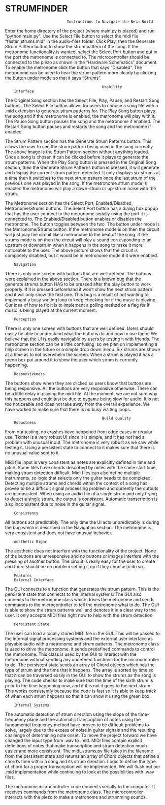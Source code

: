 ﻿# STRUMFINDER

                                Instructions to Navigate the Beta Build
                                
Enter the home directory of the project (where main.py is placed) and run "python main.py".
Use the Select File button to select the midi file “faster_strums.mid” in the audio-files folder. Click Play, then the Generate Strum Pattern button to show the strum pattern of the song. If the metronome functionality is wanted, select the Select Port button and put in the port the metronome is connected to. The microcontroller should be connected to the piezo as shown in the “Hardware Schematics” document. To enable the metronome click the button that says “Disabled”. The metronome can be used to hear the strum pattern more clearly by clicking the button under mode so that it says “Strums”.


                                                Usability
        Interface
The Original Song section has the Select File, Play, Pause, and Restart Song buttons. The Select File button allows for users to choose a song file with a .mid extension to generate strum patterns for. The Play Song button plays the song and if the metronome is enabled, the metronome will play with it. The Pause Song button pauses the song and the metronome if enabled. The Restart Song button pauses and restarts the song and the metronome if enabled.

The Strum Pattern section has the Generate Strum Patterns button. This allows the user to see the strum pattern being used in the song currently. The above image is the Strum Pattern section without anything loaded. Once a song is chosen it can be clicked before it plays to generate the strum patterns. When the Play Song button is pressed in the Original Song section, then the Generate Strum Patterns button is pressed, it will generate and display the current strum pattern detected. It only displays six strums at a time then it switches to the next strum pattern once the last strum of the previous one was played in the song. If the metronome strum mode is enabled the metronome will play a down-strum or up-strum noise with the strum.

The Metronome section has the Select Port, Enabled/Disabled, Metronome/Strums buttons. The Select Port button has a dialog box popup that has the user connect to the metronome serially using the port it is connected to. The Enabled/Disabled button enables or disables the metronome. The button toggles between the two. The button under mode is the Metronome/Strums button. If the metronome mode is on then the circuit will just play the circuit like a metronome to the beat of the song. If the strums mode is on then the circuit will play a sound corresponding to an upstrum or downstrum when it happens in the song to make it more noticeable to the user. The above picture shows that the circuit is completely disabled, but it would be in metronome mode if it were enabled.


        Navigation
There is only one screen with buttons that are well defined. The buttons were explained in the above section. 
There is a known bug that the generate strums button HAS to be pressed after the play button to work properly. If it is pressed beforehand it won’t show the next strum pattern and it will only show the first one. This bug is a result of not wanting to implement a busy waiting loop to keep checking for if the music is playing. Our idea of how to fix it is to implement a polling method on a flag for if music is being played at the current moment.

        Perception
There is only one screen with buttons that are well defined. Users should easily be able to understand what the buttons do and how to use them. We believe that the UI is easily navigable by users by testing it with friends. The metronome section can be a little confusing, so we plan on implementing a help screen in the future or a simple drop down menu. Six strums are shown at a time as to not overwhelm the screen. When a strum is played it has a green box put around it to show the user which strum is currently happening.


        Responsiveness

The buttons show when they are clicked so users know that buttons are being responsive. All the buttons are very responsive otherwise.
There can be a little delay in playing the midi file. At the moment, we are not sure why this happens and could just be due to pygame being slow for audio. It is not too noticeable and does not take away from the overall experience. We have worked to make sure that there is no busy waiting loops. 



                                                Build Quality
        Robustness
From our testing, no crashes have happened from edge cases or regular use. Tkinter is a very robust UI since it is simple, and it has not had a problem with unusual input. The metronome is very robust as we saw while testing it. Using a persistent state to connect to it makes sure that there is no unusual value sent to it.

Midi file input is very consistent as notes are explicitly defined in time and pitch.  Some files have chords described by notes with the same start time, making strum detection difficult.  Midi files can also define multiple instruments, so logic that selects only the guitar needs to be completed.  Detecting multiple strums and chords within the context of a song has proven to be a difficult signal processing problem and currently the outputs are inconsistent.  When using an audio file of a single strum and only trying to detect a single strum, the output is consistent.  Automatic transcription is also inconsistent due to noise in the guitar signal.

        Consistency
All buttons act predictably. The only time the UI acts unpredictably is during the bug which is described in the Navigation section. The metronome is very consistent and does not have unusual behavior.

        Aesthetic Rigor
The aesthetic does not interfere with the functionality of the project. None of the buttons are unresponsive and no buttons or images interfere with the pressing of another button. The circuit is really easy for the user to create and there should be no problem setting it up if they choose to do so.


        Features
        External Interface
The GUI connects to a function that generates the strum pattern. This is the persistent state that connects to the internal systems. The GUI also connects to the metronome class which drives the metronome and sends commands to the microcontroller to tell the metronome what to do. The GUI is able to show the strum patterns well and denotes it in a clear way to the user. It only accepts MIDI files right now to help with the strum detection.

        Persistent State
The user can load a locally stored MIDI file in the GUI.  This will be passed to the internal signal processing systems and the external user interface as playable audio with a metronome and strum patterns.
The metronome class is used to drive the metronome. It sends predefined commands to control the metronome. This class is used by the GUI to interact with the metronome without sending any undefined functions for the microcontroller to do.
The persistent state sends an array of Chord objects which has the type of strum and the time that it happens. The array is sorted by time so that it can be traversed easily in the GUI to show the strums as the song is playing. The code checks to make sure that the time of the sixth strum is prior to the time happening now, and if it is not it goes to the next strum. This works consistently because the code is fast so it is able to keep track of when each strum happens so that it can show it using the green box.

        Internal Systems
The automatic detection of strum direction using the slope of the time-frequency plane and the automatic transcription of notes using the fundamental frequency method have proven to be difficult problems to solve, largely due to the excess of noise in guitar signals and the resulting challenge of determining note onset.  To move the project forward we have changed the input type from .wav to .mid.  MIDI files contain explicit definitions of notes that make transcription and strum detection much easier and more consistent.  The midi_strums.py file takes in the filename from the persistent state and returns an array of Chord objects that define a chord’s time within a song and its strum direction.  Logic to define the type of chord for a proper transcription will be implemented.  We will flush out our .mid implementation while continuing to look at the possibilities with .wav files.

The metronome microcontroller code connects serially to the computer. It receives commands from the metronome class. The microcontroller interacts with the piezo to make a metronome and strumming sounds.
